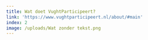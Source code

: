 ```yaml
---
title: Wat doet VughtParticipeert?
link: 'https://www.vughtparticipeert.nl/about/#main'
index: 2
image: /uploads/Wat zonder tekst.png
---
```


